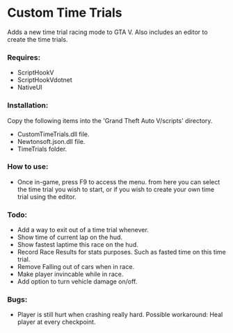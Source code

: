 # Custom Time Trials
Adds a new time trial racing mode to GTA V. Also includes an editor to create the time trials.

### Requires:

* ScriptHookV
* ScriptHookVdotnet
* NativeUI


### Installation:

Copy the following items into the 'Grand Theft Auto V/scripts' directory.
* CustomTimeTrials.dll file.
* Newtonsoft.json.dll file.
* TimeTrials folder.


### How to use:

* Once in-game, press F9 to access the menu. from here you can select the time trial you wish to start, or if you wish to create your own time trial using the editor.


### Todo:

* Add a way to exit out of a time trial whenever.
* Show time of current lap on the hud.
* Show fastest laptime this race on the hud.
* Record Race Results for stats purposes. Such as fasted time on this time trial.
* Remove Falling out of cars when in race.
* Make player invincable while in race.
* Add option to turn vehicle damage on/off.


### Bugs:

* Player is still hurt when crashing really hard. Possible workaround: Heal player at every checkpoint.

